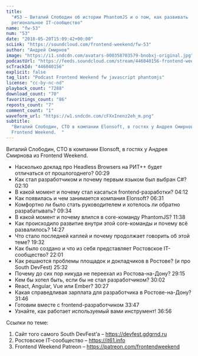 ```yaml
---
title:
  "#53 – Виталий Слободин об истории PhantomJS и о том, как развивать
  региональное IT-сообщество"
name: "fw-53"
num: "53"
date: "2018-05-20T15:09:42+00:00"
scLink: "https://soundcloud.com/frontend-weekend/fw-53"
author: "Андрей Смирнов"
image: "https://i1.sndcdn.com/avatars-000358703579-bnobxj-original.jpg"
podcastUrl: "https://feeds.soundcloud.com/stream/446040156-frontend-weekend-fw-53.m4a"
scTrackId: "446040156"
explicit: false
tag_list: "Podcast Frontend Weekend fw javascript phantomjs"
license: "cc-by-nc-nd"
playback_count: "7288"
download_count: "70"
favoritings_count: "86"
reposts_count: "7"
comment_count: "1"
waveform_url: "https://w1.sndcdn.com/cFXxInenz2eh_m.png"
subtitle:
  "Виталий Слободин, CTO в компании Elonsoft, в гостях у Андрея Смирнова из
  Frontend Weekend.  "
---
```


Виталий Слободин, CTO в компании Elonsoft, в гостях у Андрея Смирнова из
Frontend Weekend.

- Насколько доклад про Headless Browsers на РИТ++ будет отличаться от
  прошлогоднего? <timecode sec="29">00:29</timecode>
- Как стал разработчиком и почему первым языком был выбран C#?
  <timecode sec="130">02:10</timecode>
- В какой момент и почему стал касаться frontend-разработки?
  <timecode sec="252">04:12</timecode>
- Как появилась и чем занимается компания Elonsoft?
  <timecode sec="391">06:31</timecode>
- Комфортно ли было стать руководителем и хотелось ли обратно разрабатывать?
  <timecode sec="574">09:34</timecode>
- В какой момент и почему влился в core-команду PhantomJS?
  <timecode sec="698">11:38</timecode>
- Как происходило развитие внутри этой core-команды и почему всё развалилось?
  <timecode sec="867">14:27</timecode>
- Что стало последней каплей и почему продолжает говорить об этой теме?
  <timecode sec="1172">19:32</timecode>
- Как было создано и что из себя представляет Ростовское IT-сообщество?
  <timecode sec="1321">22:01</timecode>
- Как решаются проблемы площадок и докладчиков в Ростове? (и про South DevFest)
  <timecode sec="1532">25:32</timecode>
- Почему до сих пор никуда не переехал из Ростова-на-Дону?
  <timecode sec="1755">29:15</timecode>
- Кем бы хотел быть, если бы не стал разработчиком?
  <timecode sec="1802">30:02</timecode>
- React, Angular, Vue или Ember? <timecode sec="1827">30:27</timecode>
- Какая справедливая зарплата для разработчика в Ростове-на-Дону?
  <timecode sec="1906">31:46</timecode>
- Готовим вместе с frontend-разработчиком <timecode sec="2027">33:47</timecode>
- Узнайте, как работает используемый вами инструмент!
  <timecode sec="2216">36:56</timecode>

Ссылки по теме:

1. Сайт того самого South DevFest’а – <https://devfest.gdgrnd.ru>
2. Ростовское IT-сообщество – <https://it61.info>
3. Frontend Weekend Patreon – <https://patreon.com/frontendweekend>
